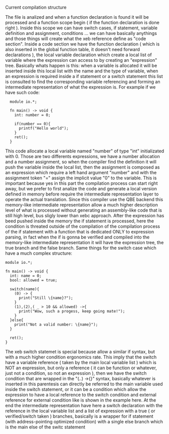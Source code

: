  Current compilation structure

The file is analized and when a function declaration is found it will be processed and a function scope begin
( if the function declaration is done right ).
Inside this scope we can have switch cases, if statement, variable definition and assignment, conditions ... we
can have basically anythings and those things will create what the xeb reference define as "code section". 
Inside a code section we have the function declaration ( which is also inserted in the global function table, it
doesn't need forward declarations ), the local variable declaration which create a local list of variable where 
the expression can access to by creating an "expression" tree.
Basically whats happen is this: when a variable is allocated it will be inserted inside this local list with the 
name and the type of variable, when an expression is required inside a if statement or a switch statement this list
is consulted to find the corresponding variable referencing and forming an intermediate representation of what the
expression is. For example if we have such code:

      module io.*;

      fn main() -> void {
        int: number = 0;

        if(number == 0){
          printf("Hello world");
        }
        ret();
      }

This code allocate a local variable named "number" of type "int" initializated with 0. Those are two differents 
expressions, we have a number allocation and a number assignment, so when the compiler find the definition it will 
push the variable inside the local list, then the assignment is composed as an expression which require a left hand 
argument "number" and with the assignment token "=" assign the implicit value "0" to the variable. This is important
because yes in this part the compilation process can start right away, but we prefer to first analize the code and
generate a local version defined in memory before require the intermediate representation layer to operate the actual
translation. Since this compiler use the QBE backend this memory-like intermediate representation allow a much higher
description level of what is processed without generating an assembly-like code that is still high level, bus sligly
lower than xebc approach. 
After the expression has beed pushed inside the memory the if statement is processed, here the condition is
threated outside of the compilation of the compilation process of the if statement with a function that is dedicated 
ONLY to expression parsing, in fact when the if is gonna be verified and compiled into the memory-like intermediate 
representation it will have the expression tree, the true branch and the false branch. Same things for the switch case 
which have a much complex structure:


    module io.*;

    fn main() -> void {
      int: name = 0;
      bool: allowed = true;

      switch(name){
        (0) -> {
          print("Still \{name}?");
        }
        (1),(2),( _ > 10 && allowed) ->{
          print("Wow, such a progess, keep going mate!");
        }
      }else{
        print("Not a valid number: \{name}");
      }

      ret();
    }

The xeb switch statemet is special because allow a similar if syntax, but with a much higher condition ergonomics rate.
This imply that the switch have a variable reference ( taken by the main local variable list ) which is NOT an
expression, but only a reference ( it can be function or whatever, just not a condition, so not an expression ),
then we have the switch condition that are wrapped in the "(..) ->{}" syntax, basically whatever is inserted in this
parentesis can directly be referred to the main variable used inside the switch statement, or it can be a condition
which allow the expression to have a local reference to the switch condition and external reference for external
condition like is shown in the example here. 
At the end the intermediate representation have here a switch declaration with the reference in the local variable 
list and a list of expression with a true ( or verified/switch taken ) branches, basically is a wrapper for if 
statement (with address-pointing optimized condition) with a single else branch which is the main else of the switc
statement

